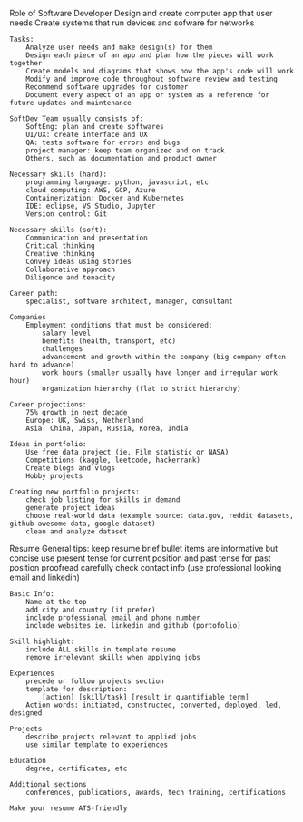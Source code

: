 Role of Software Developer
	Design and create computer app that user needs
	Create systems that run devices and sofware for networks
	
	Tasks:
		Analyze user needs and make design(s) for them
		Design each piece of an app and plan how the pieces will work together
		Create models and diagrams that shows how the app's code will work
		Modify and improve code throughout software review and testing
		Recommend software upgrades for customer
		Document every aspect of an app or system as a reference for future updates and maintenance
	
	SoftDev Team usually consists of:
		SoftEng: plan and create softwares
		UI/UX: create interface and UX
		QA: tests software for errors and bugs
		project manager: keep team organized and on track
		Others, such as documentation and product owner
	
	Necessary skills (hard):
		programming language: python, javascript, etc
		cloud computing: AWS, GCP, Azure
		Containerization: Docker and Kubernetes
		IDE: eclipse, VS Studio, Jupyter
		Version control: Git
	
	Necessary skills (soft):
		Communication and presentation
		Critical thinking
		Creative thinking
		Convey ideas using stories
		Collaborative approach
		Diligence and tenacity
	
	Career path:
		specialist, software architect, manager, consultant
	
	Companies
		Employment conditions that must be considered:
			salary level
			benefits (health, transport, etc)
			challenges
			advancement and growth within the company (big company often hard to advance)
			work hours (smaller usually have longer and irregular work hour)
			organization hierarchy (flat to strict hierarchy)
			
	Career projections:
		75% growth in next decade
		Europe: UK, Swiss, Netherland
		Asia: China, Japan, Russia, Korea, India
		
	Ideas in portfolio:
		Use free data project (ie. Film statistic or NASA)
		Competitions (kaggle, leetcode, hackerrank)
		Create blogs and vlogs
		Hobby projects
		
	Creating new portfolio projects:
		check job listing for skills in demand
		generate project ideas
		choose real-world data (example source: data.gov, reddit datasets, github awesome data, google dataset)
		clean and analyze dataset
		
Resume
	General tips:
		keep resume brief
		bullet items are informative but concise
		use present tense for current position and past tense for past position
		proofread carefully
		check contact info (use professional looking email and linkedin)
		
	Basic Info:
		Name at the top
		add city and country (if prefer)
		include professional email and phone number
		include websites ie. linkedin and github (portofolio)
	
	Skill highlight:
		include ALL skills in template resume
		remove irrelevant skills when applying jobs
	
	Experiences
		precede or follow projects section
		template for description:
			[action] [skill/task] [result in quantifiable term]
		Action words: initiated, constructed, converted, deployed, led, designed
	
	Projects
		describe projects relevant to applied jobs
		use similar template to experiences
	
	Education
		degree, certificates, etc
		
	Additional sections
		conferences, publications, awards, tech training, certifications
	
	Make your resume ATS-friendly